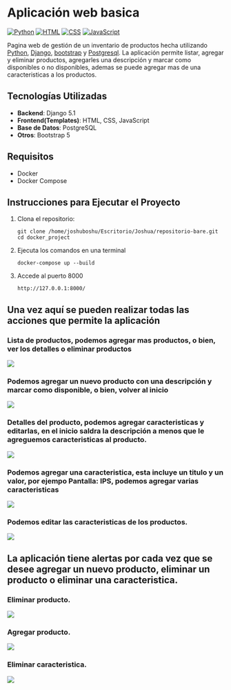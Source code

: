 
# Aplicación web basica

[![Python](https://img.shields.io/badge/Python-3.11+-yellow?style=for-the-badge&logo=python&logoColor=white&labelColor=101010)](https://python.org)
[![HTML](https://img.shields.io/badge/HTML-orange?style=for-the-badge&logo=html5&logoColor=white&labelColor=101010)](https://developer.mozilla.org/es/docs/Web/HTML)
[![CSS](https://img.shields.io/badge/CSS-blue?style=for-the-badge&logo=css3&logoColor=white&labelColor=101010)](https://developer.mozilla.org/es/docs/Web/CSS)
[![JavaScript](https://img.shields.io/badge/JavaScript-yellow?style=for-the-badge&logo=javascript&logoColor=white&labelColor=101010)](https://developer.mozilla.org/es/docs/Web/JavaScript)

Pagina web de gestión de un inventario de productos hecha utilizando [Python](https://python.org), [Django](https://www.djangoproject.com/), [bootstrap](https://getbootstrap.com/) y [Postgresql](https://www.postgresql.org/). La aplicación permite listar, agregar y eliminar productos, agregarles una descripción y marcar como disponibles o no disponibles, ademas se puede agregar mas de una caracteristicas a los productos.

## Tecnologías Utilizadas

- **Backend**: Django 5.1
- **Frontend(Templates)**: HTML, CSS, JavaScript
- **Base de Datos**: PostgreSQL 
- **Otros**: Bootstrap 5

## Requisitos

- Docker
- Docker Compose

## Instrucciones para Ejecutar el Proyecto

1. Clona el repositorio:

   ```
   git clone /home/joshuboshu/Escritorio/Joshua/repositorio-bare.git
   cd docker_project
    ```
2. Ejecuta los comandos en una terminal

    ```
    docker-compose up --build
    ```

3. Accede al puerto 8000

    ```
    http://127.0.0.1:8000/
    ```

## Una vez aquí se pueden realizar todas las acciones que permite la aplicación

### Lista de productos, podemos agregar mas productos, o bien, ver los detalles o eliminar productos
![](./images/lista.png)

### Podemos agregar un nuevo producto con una descripción y marcar como disponible, o bien, volver al inicio
![](./images/agregar.png)

### Detalles del producto, podemos agregar caracteristicas y editarlas, en el inicio saldra la descripción a menos que le agreguemos caracteristicas al producto.
![](./images/detalles.png)

### Podemos agregar una caracteristica, esta incluye un titulo y un valor, por ejempo **Pantalla:** IPS, podemos agregar varias caracteristicas
![](./images/agregar-detalle.png)

### Podemos editar las caracteristicas de los productos.
![](./images/editar-detalle.png)

## La aplicación tiene alertas por cada vez que se desee agregar un nuevo producto, eliminar un producto o eliminar una caracteristica.

### Eliminar producto.
![](./images/captura1.png)

### Agregar producto.
![](./images/captura2.png)

### Eliminar caracteristica.
![](./images/captura3.png)